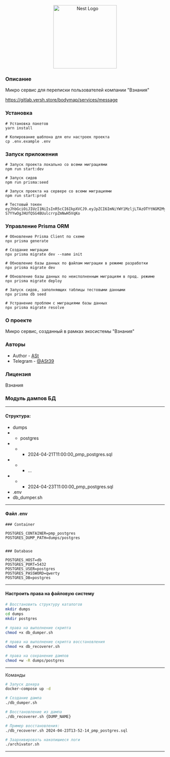 <p align="center">
  <a href="http://nestjs.com/" target="blank"><img src="https://nestjs.com/img/logo-small.svg" width="200" alt="Nest Logo" /></a>
</p>

### Описание

Микро сервис для переписки пользователей компании "Взнания"

https://gitlab.versh.store/bodymap/services/message

### Установка

```
# Установка пакетов
yarn install

# Копирование шаблона для env настроек проекта 
cp .env.example .env
```

### Запуск приложения

```
# Запуск проекта локально со всеми миграциями
npm run start:dev

# Запуск сидов
npm run prisma:seed

# Запуск проекта на сервере со всеми миграциями
npm run start:prod

# Тестовый токен
eyJhbGciOiJIUzI1NiIsInR5cCI6IkpXVCJ9.eyJpZCI6ImNiYWY1MzljLTAzOTYtNGM2My04YjdjLWJhMDFmYWY1MzJhNyIsIm5hbWUiOiJEZW1vIHVzZXIgMSIsImF2YXRhciI6bnVsbCwiaWF0IjoxNzE5NDk5NjU4LCJleHAiOjE3MTk1ODYwNTh9.bJtT6NOIs-S7YYwOgJHUfQSG4BUulcrrpZmNwH5VqKo
```

### Управление Prisma ORM

```
# Обновление Prisma Client по схеме  
npx prisma generate

# Создание миграции
npx prisma migrate dev --name init

# Обновление базы данных по файлам миграции в режиме разработки
npx prisma migrate dev

# Обновление базы данных по неисполненным миграциям в прод. режиме
npx prisma migrate deploy

# Запуск сидов, заполняющих таблицы тестовыми данными
npx prisma db seed

# Устранение проблем с миграциями базы данных
npx prisma migrate resolve
```

### О проекте

Микро сервис, созданный в рамках экосистемы "Взнания"

### Авторы

- Author - [ASt](https://github.com/ast39)
- Telegram - [@ASt39](https://t.me/ASt39)

### Лицензия
Взнания

### Модуль дампов БД

---
#### Структура:

- dumps
- - postgres
- - - 2024-04-21T11:00:00_pmp_postgres.sql
- - - ...
- - - 2024-04-23T11:00:00_pmp_postgres.sql
- .env
- db_dumper.sh

---
#### Файл .env
```dotenv
### Container

POSTGRES_CONTAINER=pmp_postgres
POSTGRES_DUMP_PATH=dumps/postgres


### Database

POSTGRES_HOST=db
POSTGRES_PORT=5432
POSTGRES_USER=postgres
POSTGRES_PASSWORD=qwerty
POSTGRES_DB=postgres
```

---
#### Настроить права на файловую систему
```bash
# Восстановить структуру каталогов
mkdir dumps
cd dumps
mkdir postgres
 
# права на выполнение скрипта
chmod +x db_dumper.sh

# права на выполнение скрипта восстановления
chmod +x db_recoverer.sh

# права на сохранение дампов
chmod +w -R dumps/postgres
```

---
Команды
```bash
# Запуск докера
docker-compose up -d

# Создание дампа
./db_dumper.sh

# Восстановление из дампа
./db_recoverer.sh {DUMP_NAME}

# Пример восстановления:
./db_recoverer.sh 2024-04-23T13-52-14_pmp_postgres.sql

# Заархивировать накопишиеся логи
./archivator.sh
```
---
